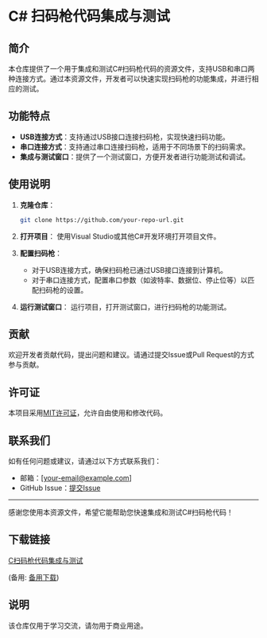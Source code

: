 # C# 扫码枪代码集成与测试

## 简介

本仓库提供了一个用于集成和测试C#扫码枪代码的资源文件，支持USB和串口两种连接方式。通过本资源文件，开发者可以快速实现扫码枪的功能集成，并进行相应的测试。

## 功能特点

- **USB连接方式**：支持通过USB接口连接扫码枪，实现快速扫码功能。
- **串口连接方式**：支持通过串口连接扫码枪，适用于不同场景下的扫码需求。
- **集成与测试窗口**：提供了一个测试窗口，方便开发者进行功能测试和调试。

## 使用说明

1. **克隆仓库**：
   ```bash
   git clone https://github.com/your-repo-url.git
   ```

2. **打开项目**：
   使用Visual Studio或其他C#开发环境打开项目文件。

3. **配置扫码枪**：
   - 对于USB连接方式，确保扫码枪已通过USB接口连接到计算机。
   - 对于串口连接方式，配置串口参数（如波特率、数据位、停止位等）以匹配扫码枪的设置。

4. **运行测试窗口**：
   运行项目，打开测试窗口，进行扫码枪的功能测试。

## 贡献

欢迎开发者贡献代码，提出问题和建议。请通过提交Issue或Pull Request的方式参与贡献。

## 许可证

本项目采用[MIT许可证](LICENSE)，允许自由使用和修改代码。

## 联系我们

如有任何问题或建议，请通过以下方式联系我们：
- 邮箱：[your-email@example.com]
- GitHub Issue：[提交Issue](https://github.com/your-repo-url/issues)

---

感谢您使用本资源文件，希望它能帮助您快速集成和测试C#扫码枪代码！

## 下载链接
[C扫码枪代码集成与测试](https://pan.quark.cn/s/d9456e476f82) 

(备用: [备用下载](https://pan.baidu.com/s/1U8xux1U9kU7IGS-gpYpSEw?pwd=1234))

## 说明

该仓库仅用于学习交流，请勿用于商业用途。
